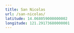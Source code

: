 ```yaml
---
title: San Nicolas
url: /san-nicolas/
latitude: 14.068059000000002
longitude: 121.29173680000001
---
```

